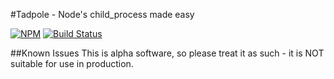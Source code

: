 #Tadpole - Node's child_process made easy

[![NPM](https://nodei.co/npm/tadpole.png?downloads=true&stars=true)](https://nodei.co/npm/tadpole/)
[![Build Status](https://travis-ci.org/bportnoy/tadpole.svg?branch=master)](https://travis-ci.org/bportnoy/tadpole)

##Known Issues
This is alpha software, so please treat it as such - it is NOT suitable for use in production.